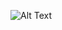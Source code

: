 ![Alt Text]([https://your-gif-url.com/example.gi](https://cdn.dribbble.com/users/2131993/screenshots/4948736/thoughtworks-gif_dribbble.gif))

